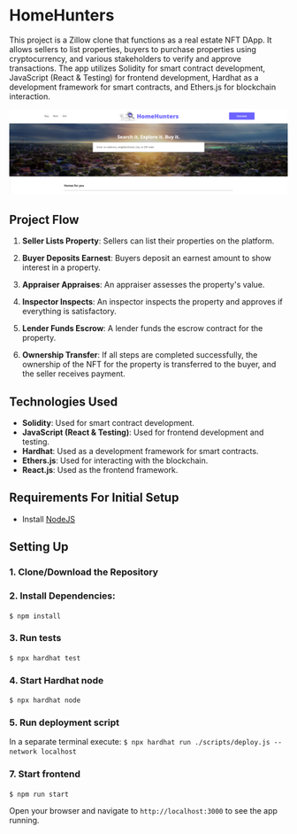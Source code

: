 # HomeHunters

This project is a Zillow clone that functions as a real estate NFT DApp. It allows sellers to list properties, buyers to purchase properties using cryptocurrency, and various stakeholders to verify and approve transactions. The app utilizes Solidity for smart contract development, JavaScript (React & Testing) for frontend development, Hardhat as a development framework for smart contracts, and Ethers.js for blockchain interaction.

![How it looks](image.png)

## Project Flow

1. **Seller Lists Property**: Sellers can list their properties on the platform.

2. **Buyer Deposits Earnest**: Buyers deposit an earnest amount to show interest in a property.

3. **Appraiser Appraises**: An appraiser assesses the property's value.

4. **Inspector Inspects**: An inspector inspects the property and approves if everything is satisfactory.

5. **Lender Funds Escrow**: A lender funds the escrow contract for the property.

6. **Ownership Transfer**: If all steps are completed successfully, the ownership of the NFT for the property is transferred to the buyer, and the seller receives payment.

## Technologies Used

- **Solidity**: Used for smart contract development.
- **JavaScript (React & Testing)**: Used for frontend development and testing.
- **Hardhat**: Used as a development framework for smart contracts.
- **Ethers.js**: Used for interacting with the blockchain.
- **React.js**: Used as the frontend framework.

## Requirements For Initial Setup
- Install [NodeJS](https://nodejs.org/en/)

## Setting Up
### 1. Clone/Download the Repository

### 2. Install Dependencies:
`$ npm install`

### 3. Run tests
`$ npx hardhat test`

### 4. Start Hardhat node
`$ npx hardhat node`

### 5. Run deployment script
In a separate terminal execute:
`$ npx hardhat run ./scripts/deploy.js --network localhost`

### 7. Start frontend
`$ npm run start`

Open your browser and navigate to `http://localhost:3000` to see the app running.


